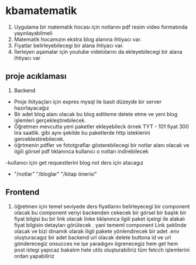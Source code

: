 # kbamatematik

1. Uygulama bir matematik hocası için notlarını pdf resim video formatında yayınlayabilmeli
2. Matematik hocamızın ekstra blog alanına ihtiyacı var.
3. Fiyatlar belirleyebilecegi bir alana ihtiyacı var.
4. İlerleyen aşamalar için youtube videlolarını da ekleyebilecegi bir alana ihtiyacı var

## proje acıklaması

1. Backend

- Proje ihityaçları için expres mysql ile basit düzeyde bir server hazırlayacağız
- Bir adet blog alanı olacak bu blog editleme delete etme ve yeni blog işlemleri gerçekleştirebilecek.
- Öğretmen mevcutta yeni paketler ekleyebileck örnek TYT - 101 fiyat 300 lira saatlik. gibi aynı şekilde bu paketlerde http isteklerini gerceklestirebilecek.
- öğrtmenin pdfler ve fototgraflar gösterebilecegi bir notlar alanı olacak ve ilgili görsel pdf tıklanınca kullanıcı o notları indirebilecek

-kullanıcı için get requestlerini blog not ders için atacagız

- "/notlar" "/bloglar" "/kitap önerisi"

## Frontend

1. öğretmen için temel seviyede ders fiyatlarını belirleyecegi bir component olacak bu component veriyi backenden cekecek bir görsel bir başlık bir fiyat bilgisi bu bir link olacak linke tıklanınca ilgili paket içeirgi ile alakalı fiyat bilgisin detayları görülecek . yani tememl component Link şeklinde olacak ve bizi dinamik olarak iligli pakete yönlendirecek
bir adet .env oluşturacagız bir adet backend url olacak
delete buttona id ve url gönderecegiz onsucces ne işe yaradıgını ögrenecegiz
hem get hem post istegi yapıcaz bakalım hele
utils oluşturabiliriz tüm fetcch işlemlerini ordan yapabiliriz


<!-- ## Frontend Task

1. [x] Proje genel tasarımı hakkında düşünme taslak oluşturma folder yapısını oluşturma 
2. [x] Ana Sayfa da tüm rootlara bağlı açıklama  animasyonlu gösterim  responsive özelliklerini sağlama
3. [x]  pages altında ana rootlara bağlı olarak projeyi kurgulama about blogs lessons nots quizs ve home olarak oluşturma  -->
